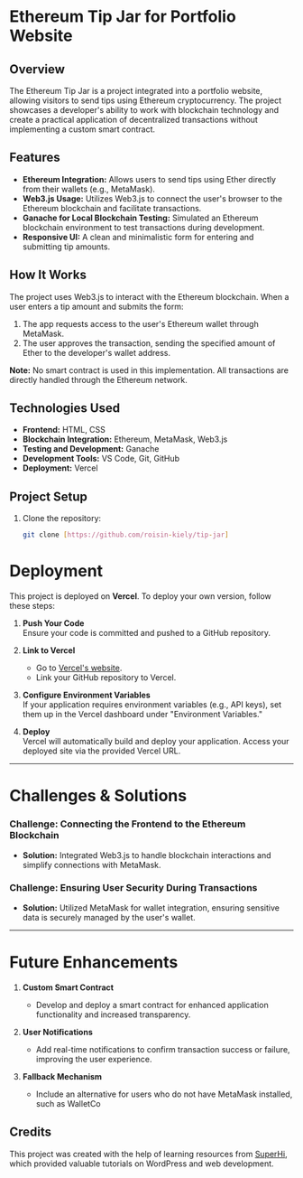 # Ethereum Tip Jar for Portfolio Website

## Overview

The Ethereum Tip Jar is a project integrated into a portfolio website, allowing visitors to send tips using Ethereum cryptocurrency. The project showcases a developer's ability to work with blockchain technology and create a practical application of decentralized transactions without implementing a custom smart contract.

## Features

- **Ethereum Integration:** Allows users to send tips using Ether directly from their wallets (e.g., MetaMask).
- **Web3.js Usage:** Utilizes Web3.js to connect the user's browser to the Ethereum blockchain and facilitate transactions.
- **Ganache for Local Blockchain Testing:** Simulated an Ethereum blockchain environment to test transactions during development.
- **Responsive UI:** A clean and minimalistic form for entering and submitting tip amounts.

## How It Works

The project uses Web3.js to interact with the Ethereum blockchain. When a user enters a tip amount and submits the form:

1. The app requests access to the user's Ethereum wallet through MetaMask.
2. The user approves the transaction, sending the specified amount of Ether to the developer's wallet address.

**Note:** No smart contract is used in this implementation. All transactions are directly handled through the Ethereum network.

## Technologies Used

- **Frontend:** HTML, CSS
- **Blockchain Integration:** Ethereum, MetaMask, Web3.js
- **Testing and Development:** Ganache
- **Development Tools:** VS Code, Git, GitHub
- **Deployment:** Vercel

## Project Setup

1. Clone the repository:
   ```bash
   git clone [https://github.com/roisin-kiely/tip-jar]

  # Deployment

This project is deployed on **Vercel**. To deploy your own version, follow these steps:

1. **Push Your Code**  
   Ensure your code is committed and pushed to a GitHub repository.

2. **Link to Vercel**  
   - Go to [Vercel's website]([https://vercel.com/home]).  
   - Link your GitHub repository to Vercel.

3. **Configure Environment Variables**  
   If your application requires environment variables (e.g., API keys), set them up in the Vercel dashboard under "Environment Variables."

4. **Deploy**  
   Vercel will automatically build and deploy your application. Access your deployed site via the provided Vercel URL.

---

# Challenges & Solutions

### Challenge: Connecting the Frontend to the Ethereum Blockchain  
- **Solution:** Integrated Web3.js to handle blockchain interactions and simplify connections with MetaMask.

### Challenge: Ensuring User Security During Transactions  
- **Solution:** Utilized MetaMask for wallet integration, ensuring sensitive data is securely managed by the user's wallet.

---

# Future Enhancements

1. **Custom Smart Contract**  
   - Develop and deploy a smart contract for enhanced application functionality and increased transparency.

2. **User Notifications**  
   - Add real-time notifications to confirm transaction success or failure, improving the user experience.

3. **Fallback Mechanism**  
   - Include an alternative for users who do not have MetaMask installed, such as WalletCo
  
## Credits

This project was created with the help of learning resources from [SuperHi](https://www.superhi.com/), which provided valuable tutorials on WordPress and web development.


